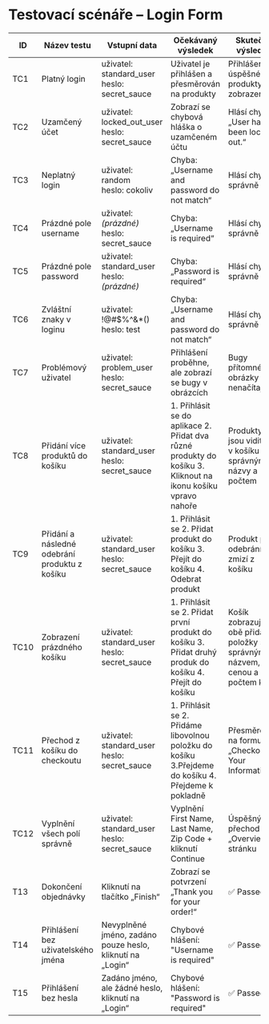 # Testovací scénáře – Login Form

| ID  | Název testu             | Vstupní data                        | Očekávaný výsledek                                   | Skutečný výsledek                                 | Status |
|-----|--------------------------|-------------------------------------|------------------------------------------------------|---------------------------------------------------|--------|
| TC1 | Platný login             | uživatel: standard_user<br>heslo: secret_sauce | Uživatel je přihlášen a přesměrován na produkty      | Přihlášení úspěšné – produkty zobrazeny           | ✅ PASS |
| TC2 | Uzamčený účet            | uživatel: locked_out_user<br>heslo: secret_sauce | Zobrazí se chybová hláška o uzamčeném účtu           | Hlásí chybu: „User has been locked out.“          | ✅ PASS |
| TC3 | Neplatný login           | uživatel: random<br>heslo: cokoliv | Chyba: „Username and password do not match“          | Hlásí chybu správně                                | ✅ PASS |
| TC4 | Prázdné pole username    | uživatel: *(prázdné)*<br>heslo: secret_sauce | Chyba: „Username is required“                        | Hlásí chybu správně                                | ✅ PASS |
| TC5 | Prázdné pole password    | uživatel: standard_user<br>heslo: *(prázdné)* | Chyba: „Password is required“                        | Hlásí chybu správně                                | ✅ PASS |
| TC6 | Zvláštní znaky v loginu  | uživatel: !@#$%^&*()<br>heslo: test | Chyba: „Username and password do not match“          | Hlásí chybu správně                                | ✅ PASS |
| TC7 | Problémový uživatel      | uživatel: problem_user<br>heslo: secret_sauce | Přihlášení proběhne, ale zobrazí se bugy v obrázcích | Bugy přítomné – obrázky se nenačítají             | ❗BUG |
| TC8 | Přidání více produktů do košíku | uživatel: standard_user<br>heslo: secret_sauce | 1. Přihlásit se do aplikace 2. Přidat dva různé produkty do košíku 3. Kliknout na ikonu košíku vpravo nahoře | Produkty jsou viditelné v košíku se správnými názvy a počtem | ✅ Passed  | cart-add-multiple-top.png, cart-add-multiple-bottom.png |
| TC9 | Přidání a následné odebrání produktu z košíku | uživatel: standard_user<br>heslo: secret_sauce | 1. Přihlásit se 2. Přidat produkt do košíku 3. Přejít do košíku 4. Odebrat produkt | Produkt po odebrání zmizí z košíku | ✅ Passed | cart-remove.png |
| TC10 | 	Zobrazení prázdného košíku | uživatel: standard_user<br>heslo: secret_sauce | 1. Přihlásit se 2. Přidat první produkt do košíku 3. Přidat druhý produk do košíku 4. Přejít do košíku	| Košík zobrazuje obě přidané položky se správným názvem, cenou a počtem kusů | ✅ Passed | cart-icon-count.png |
| TC11 | Přechod z košíku do checkoutu | uživatel: standard_user<br>heslo: secret_sauce | 1. Přihlásit se 2. Přidáme libovolnou položku do košíku 3.Přejdeme do košíku 4. Přejdeme k pokladně | Přesměrování na formulář „Checkout: Your Information“ | ✅ Passed | checkout_start.png |
| TC12 | Vyplnění všech polí správně | uživatel: standard_user<br>heslo: secret_sauce | Vyplnění First Name, Last Name, Zip Code + kliknutí Continue | Úspěšný přechod na „Overview“ stránku | ✅ Passed | 	checkout_step_two.png | 
| T13 | Dokončení objednávky | Kliknutí na tlačítko „Finish“ | Zobrazí se potvrzení „Thank you for your order!“ | ✅ Passed | order_complete.png | 
| T14 |	Přihlášení bez uživatelského jména | Nevyplněné jméno, zadáno pouze heslo, kliknutí na „Login“ | Chybové hlášení: "Username is required" | ✅ Passed | login_missing_username.png |
| T15 | Přihlášení bez hesla | Zadáno jméno, ale žádné heslo, kliknutí na „Login“ | Chybové hlášení: "Password is required" | ✅ Passed | login_missing_password.png | 
